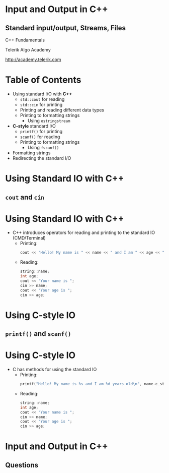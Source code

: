 <!-- section start -->

<!-- attr: {id: 'title', class: 'slide-title', hasScriptWrapper: true} -->

#   Input and Output in C++
##  Standard input/output, Streams, Files
<div class="signature">
    <p class="signature-course">C++ Fundamentals</p>
    <p class="signature-initiative">Telerik Algo Academy</p>
    <a href="http://academy.telerik.com" class="signature-link">http://academy.telerik.com</a>
</div>

<!-- section start -->
<!-- attr: {id: 'table-of-contents'} -->
# Table of Contents

*   Using standard I/O with **C++**
    *   `std::cout` for reading
    *   `std::cin` for printing
    *   Printing and reading different data types
    *   Printing to formatting strings
        *   Using `ostringstream`
*   **C-style** standard I/O
    *   `printf()` for printing
    *   `scanf()` for reading
    *   Printing to formatting strings
        *   Using `fscanf()`
*   Formatting strings
*   Redirecting the standard I/O

<!-- section start -->

#   Using Standard IO with C++
##  `cout` and `cin`

#   Using Standard IO with C++

*   C++ introduces operators for reading and printing to the standard IO (CMD/Terminal)
    *   Printing:
        ```cpp
        cout << "Hello! My name is " << name << " and I am " << age << " years old" << "\n";
        ```
    *   Reading:
        ```cpp
        string::name;
        int age;
        cout << "Your name is ";
        cin >> name;
        cout << "Your age is ";
        cin >> age;
        ```

#   Using C-style IO
##  `printf()` and `scanf()`

#   Using C-style IO

*   C has methods for using the standard IO
    *   Printing:
        ```cpp
        printf("Hello! My name is %s and I am %d years old\n", name.c_str(), age );
        ```
    *   Reading:
        ```cpp
        string::name;
        int age;
        cout << "Your name is ";
        cin >> name;
        cout << "Your age is ";
        cin >> age;
        ```



<!-- attr: {class: 'slide-questions', id:"questions"} -->
#   Input and Output in C++
##    Questions
